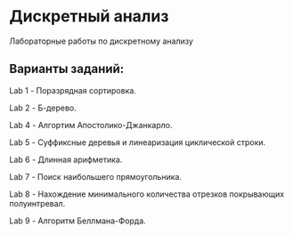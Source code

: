 # Дискретный анализ
Лабораторные работы по дискретному анализу
## Варианты заданий:
Lab 1 - Поразрядная сортировка.

Lab 2 - Б-дерево.

Lab 4 - Алгортим Апостолико-Джанкарло.

Lab 5 - Суффиксные деревья и линеаризация циклической строки.

Lab 6 - Длинная арифметика.

Lab 7 - Поиск наибольшего прямоугольника.

Lab 8 - Нахождение минимального количества отрезков покрывающих полуинтревал.

Lab 9 - Алгоритм Беллмана-Форда.
